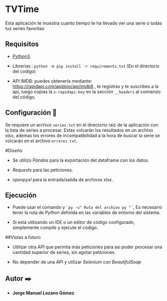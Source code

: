 # TVTime
Esta aplicación te muestra cuanto tiempo te ha llevado ver una serie o todas tus series favoritas

## Requisitos

* [Python3](https://www.python.org/downloads/).

* Librerias : ```python -m pip install -r requirements.txt``` (En el directorio del codigo)
  
* API IMDB: puedes obtenerla mediante: https://rapidapi.com/apidojo/api/imdb8 , te registras y te suscribes a la api, luego copias la ```x-rapidapi-key``` en la sección ```__headers``` al comienzo del código.


## Configuración 🔧

Se requiere un archivo ```series.txt``` en el directorio raiz de la aplicación con la lista de series a procesar.
Estas volcarán los resultados en un archivo xlsx, ademas los errores de incompatibilidad a la hora de buscar la serie se volcarán en el archivo ```errores.txt```.

#Diseño

* Se utilizo *Pandas* para la exportación del dataframe con los datos.

* *Requests* para las peticiones.

* *openpyxl* para la entrada/salida de archivos xlsx.


## Ejecución

 * Puede usar el comando y `` `py -u" Ruta del archivo py "` ``, Es necesario tener la ruta de Python definida en las variables de entorno del sistema.

* Si está utilizando un IDE o un editor de código configurado, simplemente compile y ejecute el código.

##Vistas a futuro

* Utilizar otra API que permita más peticiones para asi poder procesar una cantidad superior de series, sin agotar peticiones.

* No depender de una API y utilizar *Selenium* con *BeautifulSoap*


## Autor ✒️

* **Jorge Manuel Lozano Gómez**
